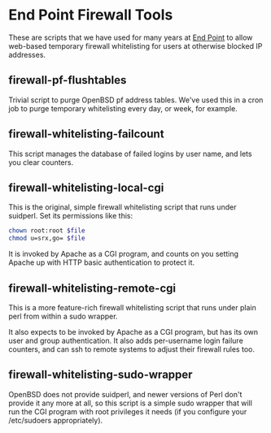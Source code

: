 # End Point Firewall Tools

These are scripts that we have used for many years at [End Point](https://www.endpointdev.com/) to allow
web-based temporary firewall whitelisting for users at otherwise blocked IP addresses.

## firewall-pf-flushtables

Trivial script to purge OpenBSD pf address tables. We've used this in a cron
job to purge temporary whitelisting every day, or week, for example.

## firewall-whitelisting-failcount

This script manages the database of failed logins by user name, and lets you
clear counters.

## firewall-whitelisting-local-cgi

This is the original, simple firewall whitelisting script that runs under
suidperl. Set its permissions like this:

```sh
chown root:root $file
chmod u=srx,go= $file
```

It is invoked by Apache as a CGI program, and counts on you setting Apache up
with HTTP basic authentication to protect it.

## firewall-whitelisting-remote-cgi

This is a more feature-rich firewall whitelisting script that runs under
plain perl from within a sudo wrapper.

It also expects to be invoked by Apache as a CGI program, but has its own
user and group authentication. It also adds per-username login failure
counters, and can ssh to remote systems to adjust their firewall rules too.

## firewall-whitelisting-sudo-wrapper

OpenBSD does not provide suidperl, and newer versions of Perl don't provide
it any more at all, so this script is a simple sudo wrapper that will
run the CGI program with root privileges it needs (if you configure your
/etc/sudoers appropriately).
